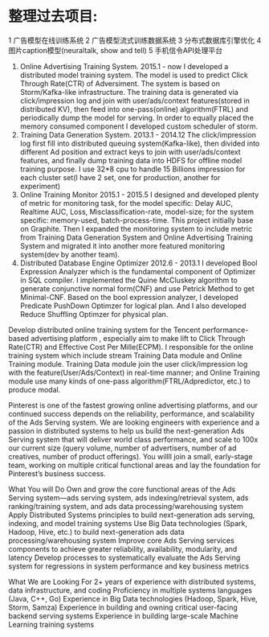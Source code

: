 # 整理过去项目:
  1 广告模型在线训练系统
  2 广告模型流式训练数据系统
  3 分布式数据库引擎优化
  4 图片caption模型(neuraltalk, show and tell)
  5 手机信令API处理平台

1. Online Advertising Training System. 2015.1 - now
I developed a distributed model training system. The model is used to predict Click Through Rate(CTR) of Adversiment. The system is based on Storm/Kafka-like infrastructure. The training data is generated via click/impression log and join with user/ads/context features(stored in distributed KV), then feed into one-pass(online) algorithm(FTRL) and periodically dump the model for serving. In order to equally placed the memory consumed component I developed custom scheduler of storm.
2. Training Data Generation System. 2013.1 - 2014.12
The click/impression log first fill into distributed queuing system(Kafka-like), then divided into different Ad position and extract keys to join with user/ads/context features, and finally dump training data into HDFS for offline model training purpose. I use 32*8 cpu to handle 15 Billions impression for each cluster set(I have 2 set, one for production, another for experiment)
3. Online Training Monitor 2015.1 - 2015.5
I designed and developed plenty of metric for monitoring task, for the model specific: Delay AUC, Realtime AUC, Loss, Misclassification-rate, model-size; for the system specific: memory-used, batch-process-time. This project initially base on Graphite. Then I expanded the monitoring system to include metric from Training Data Generation System and Online Advertising Training System and migrated it into another more featured monitoring system(dev by another team).
4. Distributed Database Engine Optimizer 2012.6 - 2013.1
I developed Bool Expression Analyzer which is the fundamental component of Optimizer in SQL compiler. I implemented the Quine McCluskey algorithm to generate conjunctive normal form(CNF) and use Petrick Method to get Minimal-CNF. Based on the bool expression analyzer, I developed Predicate PushDown Optimzer for logical plan. And I also developed Reduce Shuffling Optimzer for physical plan.





Develop distributed online training system for the Tencent performance-based advertising platform , especially aim to make lift to Click Through Rate(CTR) and Effective Cost Per Mille(ECPM). I responsible for the online training system which include stream Training Data module and Online Training module. Training Data module join the user click/impression log with the feature(User/Ads/Context) in real-time manner; and Online Training module use many kinds of one-pass algorithm(FTRL/Adpredictor, etc.) to produce modal.


Pinterest is one of the fastest growing online advertising platforms, and our continued success depends on the reliability, performance, and scalability of the Ads Serving system. We are looking engineers with experience and a passion in distributed systems to help us build the next-generation Ads Serving system that will deliver world class performance, and scale to 100x our current size (query volume, number of advertisers, number of ad creatives, number of product offerings). You willll join a small, early-stage team, working on multiple critical functional areas and lay the foundation for Pinterest’s business success.

What You will Do
Own and grow the core functional areas of the Ads Serving system—ads serving system, ads indexing/retrieval system, ads ranking/training system, and ads data processing/warehousing system
Apply Distributed Systems principles to build next-generation ads serving, indexing, and model training systems
Use Big Data technologies (Spark, Hadoop, Hive, etc.) to build next-generation ads data processing/warehousing system
Improve core Ads Serving services components to achieve greater reliability, availability, modularity, and latency
Develop processes to systematically evaluate the Ads Serving system for regressions in system performance and key business metrics


What We are Looking For
2+ years of experience with distributed systems, data infrastructure, and coding
Proficiency in multiple systems languages (Java, C++, Go)
Experience in Big Data technologies (Hadoop, Spark, Hive, Storm, Samza)
Experience in building and owning critical user-facing backend serving systems
Experience in building large-scale Machine Learning training systems
